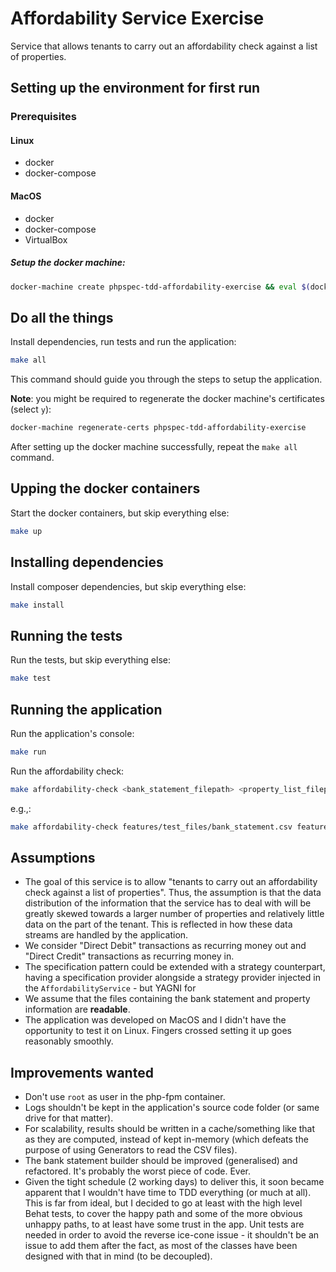 # Affordability Service Exercise

Service that allows tenants to carry out an affordability check against a list of properties.

## Setting up the environment for first run

### Prerequisites

#### Linux

- docker
- docker-compose

#### MacOS

- docker
- docker-compose
- VirtualBox

##### Setup the docker machine:
```bash
docker-machine create phpspec-tdd-affordability-exercise && eval $(docker-machine env phpspec-tdd-affordability-exercise)
```

## Do all the things

Install dependencies, run tests and run the application:
```bash
make all
```

This command should guide you through the steps to setup the application.

**Note**: you might be required to regenerate the docker machine's certificates (select `y`):
```bash
docker-machine regenerate-certs phpspec-tdd-affordability-exercise
```

After setting up the docker machine successfully, repeat the `make all` command.

## Upping the docker containers

Start the docker containers, but skip everything else:
```bash
make up
```

## Installing dependencies

Install composer dependencies, but skip everything else:
```bash
make install
```

## Running the tests

Run the tests, but skip everything else:
```bash
make test
```

## Running the application

Run the application's console:
```bash
make run
```

Run the affordability check:
```bash
make affordability-check <bank_statement_filepath> <property_list_filepath>
```
e.g.,:
```bash
make affordability-check features/test_files/bank_statement.csv features/test_files/properties.csv
```

## Assumptions

- The goal of this service is to allow "tenants to carry out an affordability check against a list of properties".
Thus, the assumption is that the data distribution of the information that the service has to deal with will be 
greatly skewed towards a larger number of properties and relatively little data on the part of the tenant.
This is reflected in how these data streams are handled by the application.
- We consider "Direct Debit" transactions as recurring money out and "Direct Credit" transactions as recurring
money in.
- The specification pattern could be extended with a strategy counterpart, having a specification provider alongside a 
strategy provider injected in the `AffordabilityService` - but YAGNI for 
- We assume that the files containing the bank statement and property information are **readable**.
- The application was developed on MacOS and I didn't have the opportunity to test it on Linux. Fingers crossed 
setting it up goes reasonably smoothly.

## Improvements wanted

- Don't use `root` as user in the php-fpm container.
- Logs shouldn't be kept in the application's source code folder (or same drive for that matter).
- For scalability, results should be written in a cache/something like that as they are computed, instead of 
kept in-memory (which defeats the purpose of using Generators to read the CSV files).
- The bank statement builder should be improved (generalised) and refactored. It's probably the worst piece of code. Ever.
- Given the tight schedule (2 working days) to deliver this, it soon became apparent that I wouldn't have time to TDD 
everything (or much at all). This is far from ideal, but I decided to go at least with the high level Behat tests, to 
cover the happy path and some of the more obvious unhappy paths, to at least have some trust in the app. Unit tests are 
needed in order to avoid the reverse ice-cone issue - it shouldn't be an issue to add them after the fact, as most of the classes have been designed with that in mind (to be decoupled).
